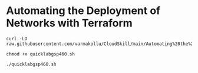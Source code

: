 # Automating the Deployment of Networks with Terraform

```
curl -LO raw.githubusercontent.com/varmakollu/CloudSkill/main/Automating%20the%20Deployment%20of%20Networks%20with%20Terraform%20/quicklabgsp460.sh

chmod +x quicklabgsp460.sh

./quicklabgsp460.sh

```
